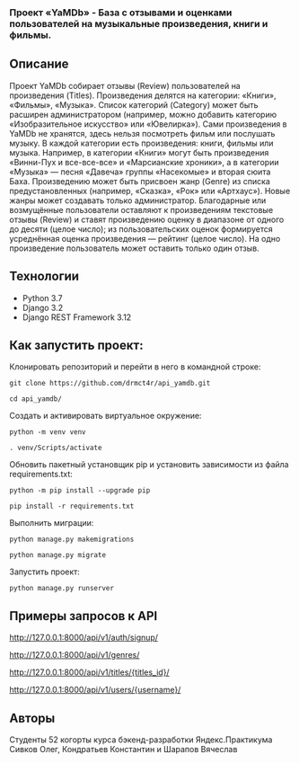 ### Проект «YaMDb» - База с отзывами и оценками пользователей на музыкальные произведения, книги и фильмы.

## Описание

Проект YaMDb собирает отзывы (Review) пользователей на произведения (Titles). Произведения делятся на категории: «Книги», «Фильмы», «Музыка». Список категорий (Category) может быть расширен администратором (например, можно добавить категорию «Изобразительное искусство» или «Ювелирка»). Сами произведения в YaMDb не хранятся, здесь нельзя посмотреть фильм или послушать музыку. В каждой категории есть произведения: книги, фильмы или музыка. Например, в категории «Книги» могут быть произведения «Винни-Пух и все-все-все» и «Марсианские хроники», а в категории «Музыка» — песня «Давеча» группы «Насекомые» и вторая сюита Баха. Произведению может быть присвоен жанр (Genre) из списка предустановленных (например, «Сказка», «Рок» или «Артхаус»). Новые жанры может создавать только администратор. Благодарные или возмущённые пользователи оставляют к произведениям текстовые отзывы (Review) и ставят произведению оценку в диапазоне от одного до десяти (целое число); из пользовательских оценок формируется усреднённая оценка произведения — рейтинг (целое число). На одно произведение пользователь может оставить только один отзыв.

## Технологии

* Python 3.7 
* Django 3.2
* Django REST Framework 3.12

## Как запустить проект:

Клонировать репозиторий и перейти в него в командной строке: 
```
git clone https://github.com/drmct4r/api_yamdb.git
```
```
cd api_yamdb/
```
Cоздать и активировать виртуальное окружение:
```
python -m venv venv
```
```
. venv/Scripts/activate
```
Обновить пакетный установщик pip и установить зависимости из файла requirements.txt:
```
python -m pip install --upgrade pip
```
```
pip install -r requirements.txt
```
Выполнить миграции:
```
python manage.py makemigrations
```
```
python manage.py migrate
```
Запустить проект:
```
python manage.py runserver
```

## Примеры запросов к API

http://127.0.0.1:8000/api/v1/auth/signup/

http://127.0.0.1:8000/api/v1/genres/

http://127.0.0.1:8000/api/v1/titles/{titles_id}/

http://127.0.0.1:8000/api/v1/users/{username}/

## Авторы

Студенты 52 когорты курса бэкенд-разработки Яндекс.Практикума 
Сивков Олег, Кондратьев Константин и Шарапов Вячеслав
